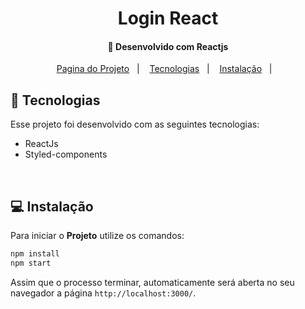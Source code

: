 <h1 align="center">
     Login React
</h1>

<h4 align="center">
  🚀 Desenvolvido com Reactjs
</h4>

<p align="center">
  <a href="https://react-js-login-one.vercel.app/">Pagina do Projeto</a>&nbsp;&nbsp;&nbsp;|&nbsp;&nbsp;&nbsp;
  <a href="#rocket-tecnologias">Tecnologias</a>&nbsp;&nbsp;&nbsp;|&nbsp;&nbsp;&nbsp;
  <a href="#-instalação">Instalação</a>&nbsp;&nbsp;&nbsp;|&nbsp;&nbsp;&nbsp;
  
</p>

## :rocket: Tecnologias

Esse projeto foi desenvolvido com as seguintes tecnologias:

- ReactJs
- Styled-components


<br>

## 💻 Instalação

Para iniciar o **Projeto** utilize os comandos:

```bash
npm install
npm start
```
Assim que o processo terminar, automaticamente será aberta no seu navegador a página `http://localhost:3000/`.
